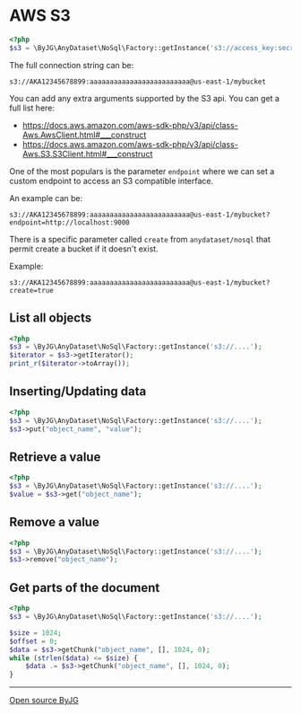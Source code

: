 # AWS S3

```php
<?php
$s3 = \ByJG\AnyDataset\NoSql\Factory::getInstance('s3://access_key:secret_key@region/bucket');
```

The full connection string can be:

```
s3://AKA12345678899:aaaaaaaaaaaaaaaaaaaaaaaaa@us-east-1/mybucket
```

You can add any extra arguments supported by the S3 api. You can get a full list here:
 - https://docs.aws.amazon.com/aws-sdk-php/v3/api/class-Aws.AwsClient.html#___construct
 - https://docs.aws.amazon.com/aws-sdk-php/v3/api/class-Aws.S3.S3Client.html#___construct

One of the most populars is the parameter `endpoint` where we can set a custom endpoint to access 
an S3 compatible interface. 

An example can be: 

```
s3://AKA12345678899:aaaaaaaaaaaaaaaaaaaaaaaaa@us-east-1/mybucket?endpoint=http://localhost:9000
```

There is a specific parameter called `create` from `anydataset/nosql` that permit create a bucket if 
it doesn't exist.

Example:

```
s3://AKA12345678899:aaaaaaaaaaaaaaaaaaaaaaaaa@us-east-1/mybucket?create=true
```
 

## List all objects

```php
<?php
$s3 = \ByJG\AnyDataset\NoSql\Factory::getInstance('s3://....');
$iterator = $s3->getIterator();
print_r($iterator->toArray());
```

## Inserting/Updating data

```php
<?php
$s3 = \ByJG\AnyDataset\NoSql\Factory::getInstance('s3://....');
$s3->put("object_name", "value");
```

## Retrieve a value

```php
<?php
$s3 = \ByJG\AnyDataset\NoSql\Factory::getInstance('s3://....');
$value = $s3->get("object_name");
```

## Remove a value

```php
<?php
$s3 = \ByJG\AnyDataset\NoSql\Factory::getInstance('s3://....');
$s3->remove("object_name");
```

## Get parts of the document

```php
<?php
$s3 = \ByJG\AnyDataset\NoSql\Factory::getInstance('s3://....');

$size = 1024;
$offset = 0;
$data = $s3->getChunk("object_name", [], 1024, 0);
while (strlen($data) <= $size) {
    $data .= $s3->getChunk("object_name", [], 1024, 0);
}
```

----
[Open source ByJG](http://opensource.byjg.com)
